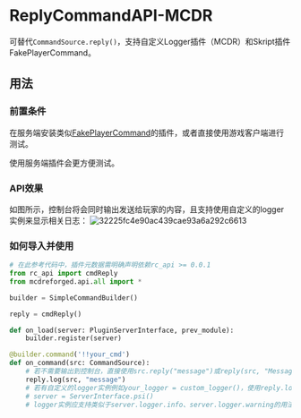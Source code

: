 # ReplyCommandAPI-MCDR
可替代`CommandSource.reply()`，支持自定义Logger插件（MCDR）和Skript插件FakePlayerCommand。

## 用法
### 前置条件
在服务端安装类似[FakePlayerCommand](https://github.com/Mooling0602/FakePlayerCommand-Skript/tree/main)的插件，或者直接使用游戏客户端进行测试。

使用服务端插件会更方便测试。

### API效果
如图所示，控制台将会同时输出发送给玩家的内容，且支持使用自定义的logger实例来显示相关日志：
![32225fc4e90ac439cae93a6a292c6613](https://github.com/user-attachments/assets/811044e2-9315-41f9-a291-8d8a8100ea4d)

### 如何导入并使用
```python
# 在此参考代码中，插件元数据需明确声明依赖rc_api >= 0.0.1
from rc_api import cmdReply
from mcdreforged.api.all import *

builder = SimpleCommandBuilder()

reply = cmdReply()

def on_load(server: PluginServerInterface, prev_module):
    builder.register(server)

@builder.command('!!your_cmd')
def on_command(src: CommandSource):
    # 若不需要输出到控制台，直接使用src.reply("message")或reply(src, "Message")
    reply.log(src, "message")
    # 若有自定义的logger实例例如your_logger = custom_logger()，使用reply.log(src, "Message", your_logger)
    # server = ServerInterface.psi()
    # logger实例应支持类似于server.logger.info、server.logger.warning的用法，否则将产生报错并且无法使用。
```
